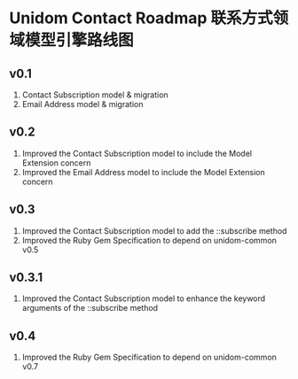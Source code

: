 # Unidom Contact Roadmap 联系方式领域模型引擎路线图

## v0.1
1. Contact Subscription model & migration
2. Email Address model & migration

## v0.2
1. Improved the Contact Subscription model to include the Model Extension concern
2. Improved the Email Address model to include the Model Extension concern

## v0.3
1. Improved the Contact Subscription model to add the ::subscribe method
2. Improved the Ruby Gem Specification to depend on unidom-common v0.5

## v0.3.1
1. Improved the Contact Subscription model to enhance the keyword arguments of the ::subscribe method

## v0.4
1. Improved the Ruby Gem Specification to depend on unidom-common v0.7
